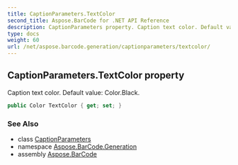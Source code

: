 ```yaml
---
title: CaptionParameters.TextColor
second_title: Aspose.BarCode for .NET API Reference
description: CaptionParameters property. Caption text color. Default value Color.Black
type: docs
weight: 60
url: /net/aspose.barcode.generation/captionparameters/textcolor/
---
```

## CaptionParameters.TextColor property

Caption text color. Default value: Color.Black.

```csharp
public Color TextColor { get; set; }
```

### See Also

* class [CaptionParameters](../)
* namespace [Aspose.BarCode.Generation](../../../aspose.barcode.generation/)
* assembly [Aspose.BarCode](../../../)


